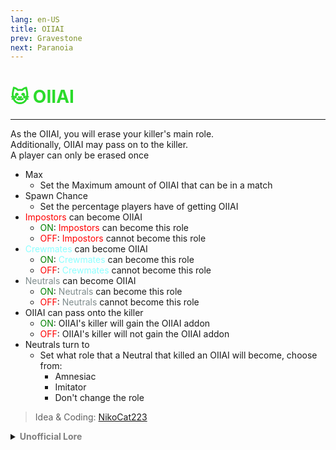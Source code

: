 ```yaml
---
lang: en-US
title: OIIAI
prev: Gravestone
next: Paranoia
---
```


# <font color=#2bdb2b>🐱 <b>OIIAI</b></font> <Badge text="Mixed" type="tip" vertical="middle"/>
---

As the OIIAI, you will erase your killer's main role.<br>
Additionally, OIIAI may pass on to the killer.<br>
A player can only be erased once
* Max
  * Set the Maximum amount of OIIAI that can be in a match
* Spawn Chance
  * Set the percentage players have of getting OIIAI
* <font color=red>Impostors</font> can become OIIAI
  * <font color=green>ON</font>: <font color=red>Impostors</font> can become this role
  * <font color=red>OFF</font>: <font color=red>Impostors</font> cannot become this role
* <font color=#8cffff>Crewmates</font> can become OIIAI
  * <font color=green>ON</font>: <font color=#8cffff>Crewmates</font> can become this role
  * <font color=red>OFF</font>: <font color=#8cffff>Crewmates</font> cannot become this role
* <font color=#7f8c8d>Neutrals</font> can become OIIAI
  * <font color=green>ON</font>: <font color=#7f8c8d>Neutrals</font> can become this role
  * <font color=red>OFF</font>: <font color=#7f8c8d>Neutrals</font> cannot become this role
* OIIAI can pass onto the killer
  * <font color=green>ON</font>: OIIAI's killer will gain the OIIAI addon
  * <font color=red>OFF</font>: OIIAI's killer will not gain the OIIAI addon
* Neutrals turn to
  * Set what role that a Neutral that killed an OIIAI will become, choose from:
    * Amnesiac
    * Imitator
    * Don't change the role

> Idea & Coding: [NikoCat223](https://github.com/NikoCat233)

<details>
<summary><b><font color=gray>Unofficial Lore</font></b></summary>

Placeholder: This role is a ROLE OH EM GOSH
> Submitted by: Member
</details>